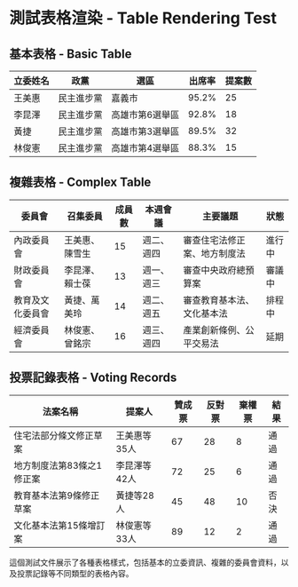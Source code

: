 # 測試表格渲染 - Table Rendering Test

## 基本表格 - Basic Table

| 立委姓名 | 政黨 | 選區 | 出席率 | 提案數 |
|---------|------|------|--------|--------|
| 王美惠 | 民主進步黨 | 嘉義市 | 95.2% | 25 |
| 李昆澤 | 民主進步黨 | 高雄市第6選舉區 | 92.8% | 18 |
| 黃捷 | 民主進步黨 | 高雄市第3選舉區 | 89.5% | 32 |
| 林俊憲 | 民主進步黨 | 高雄市第4選舉區 | 88.3% | 15 |

## 複雜表格 - Complex Table

| 委員會 | 召集委員 | 成員數 | 本週會議 | 主要議題 | 狀態 |
|-------|---------|--------|---------|----------|------|
| 內政委員會 | 王美惠、陳雪生 | 15 | 週二、週四 | 審查住宅法修正案、地方制度法 | 進行中 |
| 財政委員會 | 李昆澤、賴士葆 | 13 | 週一、週三 | 審查中央政府總預算案 | 審議中 |
| 教育及文化委員會 | 黃捷、萬美玲 | 14 | 週二、週五 | 審查教育基本法、文化基本法 | 排程中 |
| 經濟委員會 | 林俊憲、曾銘宗 | 16 | 週三、週四 | 產業創新條例、公平交易法 | 延期 |

## 投票記錄表格 - Voting Records

| 法案名稱 | 提案人 | 贊成票 | 反對票 | 棄權票 | 結果 |
|----------|--------|--------|--------|--------|------|
| 住宅法部分條文修正草案 | 王美惠等35人 | 67 | 28 | 8 | 通過 |
| 地方制度法第83條之1修正案 | 李昆澤等42人 | 72 | 25 | 6 | 通過 |
| 教育基本法第9條修正草案 | 黃捷等28人 | 45 | 48 | 10 | 否決 |
| 文化基本法第15條增訂案 | 林俊憲等33人 | 89 | 12 | 2 | 通過 |

這個測試文件展示了各種表格樣式，包括基本的立委資訊、複雜的委員會資料，以及投票記錄等不同類型的表格內容。